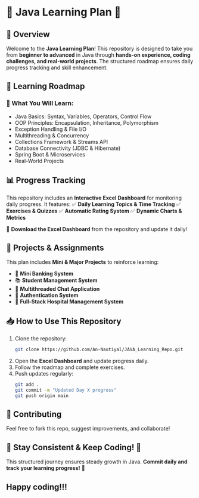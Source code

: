 # 📌 Java Learning Plan 🚀

## 📖 Overview
Welcome to the **Java Learning Plan**! This repository is designed to take you from **beginner to advanced** in Java through **hands-on experience, coding challenges, and real-world projects**. The structured roadmap ensures daily progress tracking and skill enhancement.

## 📅 Learning Roadmap
### 🔹 What You Will Learn:
- Java Basics: Syntax, Variables, Operators, Control Flow
- OOP Principles: Encapsulation, Inheritance, Polymorphism
- Exception Handling & File I/O
- Multithreading & Concurrency
- Collections Framework & Streams API
- Database Connectivity (JDBC & Hibernate)
- Spring Boot & Microservices
- Real-World Projects

## 📊 Progress Tracking
This repository includes an **Interactive Excel Dashboard** for monitoring daily progress. It features:
✅ **Daily Learning Topics & Time Tracking**
✅ **Exercises & Quizzes**
✅ **Automatic Rating System**
✅ **Dynamic Charts & Metrics**

📂 **Download the Excel Dashboard** from the repository and update it daily!

## 🚀 Projects & Assignments
This plan includes **Mini & Major Projects** to reinforce learning:
- 🏦 **Mini Banking System**
- 📚 **Student Management System**
- 💬 **Multithreaded Chat Application**
- 🔐 **Authentication System**
- 🏥 **Full-Stack Hospital Management System**

## 📥 How to Use This Repository
1. Clone the repository:
   ```sh
   git clone https://github.com/An-Nautiyal/JAVA_Learning_Repo.git
   ```
2. Open the **Excel Dashboard** and update progress daily.
3. Follow the roadmap and complete exercises.
4. Push updates regularly:
   ```sh
   git add .
   git commit -m "Updated Day X progress"
   git push origin main
   ```

## 🤝 Contributing
Feel free to fork this repo, suggest improvements, and collaborate!

## 📌 Stay Consistent & Keep Coding! 🎯
This structured journey ensures steady growth in Java. **Commit daily and track your learning progress!** 🚀

## Happy coding!!!

